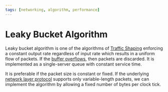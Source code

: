 ```yaml
---
tags: [networking, algorithm, performance]
---
```


# Leaky Bucket Algorithm

Leaky bucket algorithm is one of the algorithms of [Traffic Shaping](202302201414.md)
enforcing a constant output rate regardless of input rate which results in a
uniform flow of packets. If the [buffer overflows](202209302245.md), then
packets are discarded. It is implemented as a single-server queue with constant
service time.

It is preferable if the packet size is constant or fixed. If the underlying
[network layer protocol](202206131702.md) supports only variable-length packets,
we can implement the algorithm by allowing a fixed number of bytes per clock
tick.
